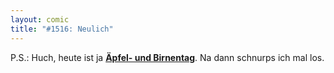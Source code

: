 ```yaml
---
layout: comic
title: "#1516: Neulich"
---
```


P.S.:
Huch, heute ist ja <a href="http://www.fonflatter.de/kalender"><strong>Äpfel- und Birnentag</strong></a>. 
Na dann schnurps ich mal los.
